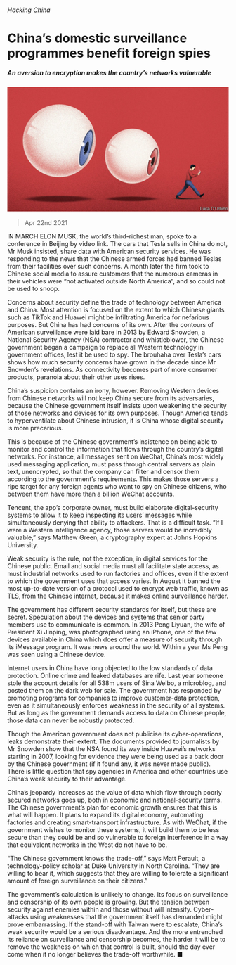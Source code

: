 ###### Hacking China

# China’s domestic surveillance programmes benefit foreign spies 

##### An aversion to encryption makes the country’s networks vulnerable 

![image](images/20210424_CND001_0.jpg) 

> Apr 22nd 2021 

IN MARCH ELON MUSK, the world’s third-richest man, spoke to a conference in Beijing by video link. The cars that Tesla sells in China do not, Mr Musk insisted, share data with American security services. He was responding to the news that the Chinese armed forces had banned Teslas from their facilities over such concerns. A month later the firm took to Chinese social media to assure customers that the numerous cameras in their vehicles were “not activated outside North America”, and so could not be used to snoop.

Concerns about security define the trade of technology between America and China. Most attention is focused on the extent to which Chinese giants such as TikTok and Huawei might be infiltrating America for nefarious purposes. But China has had concerns of its own. After the contours of American surveillance were laid bare in 2013 by Edward Snowden, a National Security Agency (NSA) contractor and whistleblower, the Chinese government began a campaign to replace all Western technology in government offices, lest it be used to spy. The brouhaha over Tesla’s cars shows how much security concerns have grown in the decade since Mr Snowden’s revelations. As connectivity becomes part of more consumer products, paranoia about their other uses rises.


China’s suspicion contains an irony, however. Removing Western devices from Chinese networks will not keep China secure from its adversaries, because the Chinese government itself insists upon weakening the security of those networks and devices for its own purposes. Though America tends to hyperventilate about Chinese intrusion, it is China whose digital security is more precarious.

This is because of the Chinese government’s insistence on being able to monitor and control the information that flows through the country’s digital networks. For instance, all messages sent on WeChat, China’s most widely used messaging application, must pass through central servers as plain text, unencrypted, so that the company can filter and censor them according to the government’s requirements. This makes those servers a ripe target for any foreign agents who want to spy on Chinese citizens, who between them have more than a billion WeChat accounts.

Tencent, the app’s corporate owner, must build elaborate digital-security systems to allow it to keep inspecting its users’ messages while simultaneously denying that ability to attackers. That is a difficult task. “If I were a Western intelligence agency, those servers would be incredibly valuable,” says Matthew Green, a cryptography expert at Johns Hopkins University.

Weak security is the rule, not the exception, in digital services for the Chinese public. Email and social media must all facilitate state access, as must industrial networks used to run factories and offices, even if the extent to which the government uses that access varies. In August it banned the most up-to-date version of a protocol used to encrypt web traffic, known as TLS, from the Chinese internet, because it makes online surveillance harder.

The government has different security standards for itself, but these are secret. Speculation about the devices and systems that senior party members use to communicate is common. In 2013 Peng Liyuan, the wife of President Xi Jinping, was photographed using an iPhone, one of the few devices available in China which does offer a measure of security through its iMessage program. It was news around the world. Within a year Ms Peng was seen using a Chinese device.

Internet users in China have long objected to the low standards of data protection. Online crime and leaked databases are rife. Last year someone stole the account details for all 538m users of Sina Weibo, a microblog, and posted them on the dark web for sale. The government has responded by promoting programs for companies to improve customer-data protection, even as it simultaneously enforces weakness in the security of all systems. But as long as the government demands access to data on Chinese people, those data can never be robustly protected.

Though the American government does not publicise its cyber-operations, leaks demonstrate their extent. The documents provided to journalists by Mr Snowden show that the NSA found its way inside Huawei’s networks starting in 2007, looking for evidence they were being used as a back door by the Chinese government (if it found any, it was never made public). There is little question that spy agencies in America and other countries use China’s weak security to their advantage.

China’s jeopardy increases as the value of data which flow through poorly secured networks goes up, both in economic and national-security terms. The Chinese government’s plan for economic growth ensures that this is what will happen. It plans to expand its digital economy, automating factories and creating smart-transport infrastructure. As with WeChat, if the government wishes to monitor these systems, it will build them to be less secure than they could be and so vulnerable to foreign interference in a way that equivalent networks in the West do not have to be.

“The Chinese government knows the trade-off,” says Matt Perault, a technology-policy scholar at Duke University in North Carolina. “They are willing to bear it, which suggests that they are willing to tolerate a significant amount of foreign surveillance on their citizens.”

The government’s calculation is unlikely to change. Its focus on surveillance and censorship of its own people is growing. But the tension between security against enemies within and those without will intensify. Cyber-attacks using weaknesses that the government itself has demanded might prove embarrassing. If the stand-off with Taiwan were to escalate, China’s weak security would be a serious disadvantage. And the more entrenched its reliance on surveillance and censorship becomes, the harder it will be to remove the weakness on which that control is built, should the day ever come when it no longer believes the trade-off worthwhile. ■

